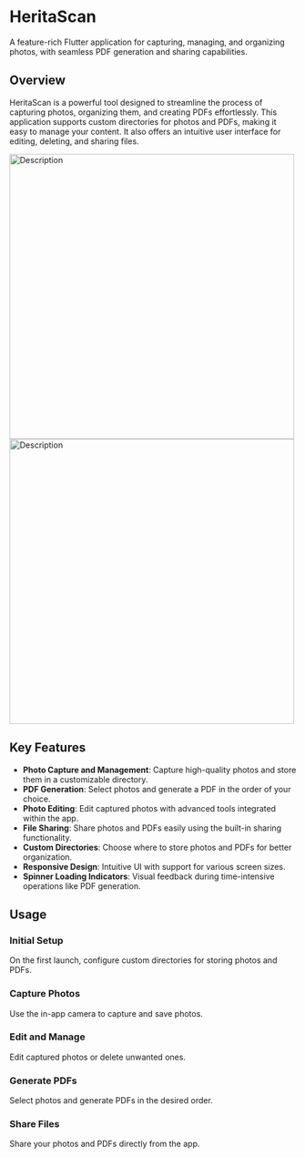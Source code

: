 # HeritaScan

A feature-rich Flutter application for capturing, managing, and organizing photos, with seamless PDF generation and sharing capabilities.

## Overview

HeritaScan is a powerful tool designed to streamline the process of capturing photos, organizing them, and creating PDFs effortlessly. This application supports custom directories for photos and PDFs, making it easy to manage your content. It also offers an intuitive user interface for editing, deleting, and sharing files.

<img src="https://github.com/user-attachments/assets/b619af55-639d-4142-a921-8dffe4a45bc1" alt="Description" height="500">
<img src="https://github.com/user-attachments/assets/7d0119c6-cb4a-4c96-8895-5a147b602564" alt="Description" height="500">

## Key Features

- **Photo Capture and Management**: Capture high-quality photos and store them in a customizable directory.
- **PDF Generation**: Select photos and generate a PDF in the order of your choice.
- **Photo Editing**: Edit captured photos with advanced tools integrated within the app.
- **File Sharing**: Share photos and PDFs easily using the built-in sharing functionality.
- **Custom Directories**: Choose where to store photos and PDFs for better organization.
- **Responsive Design**: Intuitive UI with support for various screen sizes.
- **Spinner Loading Indicators**: Visual feedback during time-intensive operations like PDF generation.

## Usage

### Initial Setup
On the first launch, configure custom directories for storing photos and PDFs.

### Capture Photos
Use the in-app camera to capture and save photos.

### Edit and Manage
Edit captured photos or delete unwanted ones.

### Generate PDFs
Select photos and generate PDFs in the desired order.

### Share Files
Share your photos and PDFs directly from the app.
